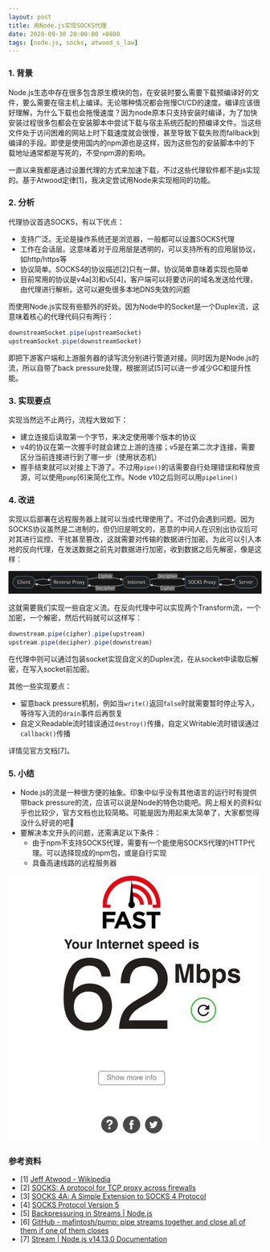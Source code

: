 ```yaml
---
layout: post
title: 用Node.js实现SOCKS代理 
date: 2020-09-30 20:00:00 +0800
tags: [node.js, socks, atwood_s_law]
---
```


### 1. 背景

Node.js生态中存在很多包含原生模块的包，在安装时要么需要下载预编译好的文件，要么需要在宿主机上编译。无论哪种情况都会拖慢CI/CD的速度。编译应该很好理解，为什么下载也会拖慢速度？因为node原本只支持安装时编译，为了加快安装过程很多包都会在安装脚本中尝试下载与宿主系统匹配的预编译文件。当这些文件处于访问困难的网站上时下载速度就会很慢，甚至导致下载失败而fallback到编译的手段。即使是使用国内的npm源也是这样，因为这些包的安装脚本中的下载地址通常都是写死的，不受npm源的影响。

一直以来我都是通过设置代理的方式来加速下载，不过这些代理软件都不是js实现的。基于Atwood定律[1]，我决定尝试用Node来实现相同的功能。

### 2. 分析

代理协议首选SOCKS，有以下优点：

* 支持广泛。无论是操作系统还是浏览器，一般都可以设置SOCKS代理
* 工作在会话层。这意味着对于应用层是透明的，可以支持所有的应用层协议，如http/https等
* 协议简单。SOCKS4的协议描述[2]只有一屏。协议简单意味着实现也简单
* 目前常用的协议是v4a[3]和v5[4]，客户端可以将要访问的域名发送给代理，由代理进行解析。这可以避免很多本地DNS失效的问题

而使用Node.js实现有些额外的好处。因为Node中的Socket是一个Duplex流，这意味着核心的代理代码只有两行：

```javascript
downstreamSocket.pipe(upstreamSocket)
upstreamSocket.pipe(downstreamSocket)
```

即把下游客户端和上游服务器的读写流分别进行管道对接。同时因为是Node.js的流，所以自带了back pressure处理，根据测试[5]可以进一步减少GC和提升性能。

### 3. 实现要点

实现当然远不止两行，流程大致如下：

* 建立连接后读取第一个字节，来决定使用哪个版本的协议
* v4的协议在第一次握手时就会建立上游的连接；v5是在第二次才连接，需要区分当前连接进行到了哪一步（使用状态机）
* 握手结束就可以对接上下游了。不过用`pipe()`的话需要自行处理错误和释放资源，可以使用`pump`[6]来简化工作。Node v10之后则可以用`pipeline()`

### 4. 改进

实现以后部署在远程服务器上就可以当成代理使用了。不过仍会遇到问题。因为SOCKS协议虽然是二进制的，但仍旧是明文的，恶意的中间人在识别出协议后可对其进行监控、干扰甚至篡改，这就需要对传输的数据进行加密。为此可以引入本地的反向代理，在发送数据之前先对数据进行加密，收到数据之后先解密，像是这样：

![结构](/assets/images/2020-09-30/arch.jpg)

这就需要我们实现一些自定义流。在反向代理中可以实现两个Transform流，一个加密，一个解密，然后代码就可以这样写：

```javascript
downstream.pipe(cipher).pipe(upstream)
upstream.pipe(decipher).pipe(downstream)
```

在代理中则可以通过包装socket实现自定义的Duplex流，在从socket中读取后解密，在写入socket前加密。

其他一些实现要点：

* 留意back pressure机制，例如当`write()`返回`false`时就需要暂时停止写入，等待写入流的`drain`事件后再恢复
* 自定义Readable流时错误通过`destroy()`传播，自定义Writable流时错误通过`callback()`传播

详情见官方文档[7]。

### 5. 小结

* Node.js的流是一种很方便的抽象。印象中似乎没有其他语言的运行时有提供带back pressure的流，应该可以说是Node的特色功能吧。网上相关的资料似乎也比较少，官方文档也比较简略。可能是因为用起来太简单了，大家都觉得没什么好说的吧🤪
* 要解决本文开头的问题，还需满足以下条件：
  * 由于npm不支持SOCKS代理，需要有一个能使用SOCKS代理的HTTP代理。可以选择现成的npm包，或是自行实现
  * 具备高速线路的远程服务器

![测速](/assets/images/2020-09-30/speed.jpg)

### 参考资料
* [1] [Jeff Atwood - Wikipedia](https://en.wikipedia.org/wiki/Jeff_Atwood)
* [2] [SOCKS: A protocol for TCP proxy across firewalls](https://www.openssh.com/txt/socks4.protocol)
* [3] [SOCKS 4A: A  Simple Extension to SOCKS 4 Protocol](https://www.openssh.com/txt/socks4a.protocol)
* [4] [SOCKS Protocol Version 5](https://www.ietf.org/rfc/rfc1928.txt)
* [5] [Backpressuring in Streams \| Node.js](https://nodejs.org/en/docs/guides/backpressuring-in-streams/)
* [6] [GitHub - mafintosh/pump: pipe streams together and close all of them if one of them closes](https://github.com/mafintosh/pump)
* [7] [Stream \| Node.js v14.13.0 Documentation](https://nodejs.org/api/stream.html#stream_api_for_stream_implementers)